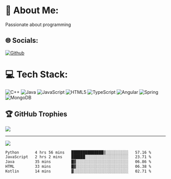 <!---- 👋 Hi, I’m @AppBlitz
- 👀 I’m interested in ...
- 🌱 I’m currently learning ...
- 💞️ I’m looking to collaborate on ...
- 📫 How to reach me ...
- 😄 Pronouns: ...
- ⚡ Fun fact: ...
---->
 
<!---
AppBlitz/AppBlitz is a ✨ special ✨ repository because its `README.md` (this file) appears on your GitHub profile.
You can click the Preview link to take a look at your changes.
--->
<!--![C++](https://img.shields.io/badge/c++-%2300599C.svg?style=for-the-badge&logo=c%2B%2B&logoColor=white)
![TypeScript](https://img.shields.io/badge/typescript-%23007ACC.svg?style=for-the-badge&logo=typescript&logoColor=white)
![Lua](https://img.shields.io/badge/lua-%232C2D72.svg?style=for-the-badge&logo=lua&logoColor=white)
[![Github](https://img.shields.io/badge/-Github-000?style=flat&logo=Github&logoColor=white)](https://github.com/AppBlitz)
[![Instagram](https://img.shields.io/badge/Instagram-%23E4405F.svg?logo=Instagram&logoColor=white)](https://instagram.com/karl_co12)
--->
# 💫 About Me:
Passionate about programming


## 🌐 Socials:
[![Github](https://img.shields.io/badge/-Github-000?style=flat&logo=Github&logoColor=white)](https://github.com/AppBlitz)

 

# 💻 Tech Stack:
![C++](https://img.shields.io/badge/c++-%2300599C.svg?style=flat&logo=c%2B%2B&logoColor=white) ![Java](https://img.shields.io/badge/java-%23ED8B00.svg?style=flat&logo=openjdk&logoColor=white) ![JavaScript](https://img.shields.io/badge/javascript-%23323330.svg?style=flat&logo=javascript&logoColor=%23F7DF1E) ![HTML5](https://img.shields.io/badge/html5-%23E34F26.svg?style=flat&logo=html5&logoColor=white) ![TypeScript](https://img.shields.io/badge/typescript-%23007ACC.svg?style=flat&logo=typescript&logoColor=white) ![Angular](https://img.shields.io/badge/angular-%23DD0031.svg?style=flat&logo=angular&logoColor=white) ![Spring](https://img.shields.io/badge/spring-%236DB33F.svg?style=flat&logo=spring&logoColor=white) ![MongoDB](https://img.shields.io/badge/MongoDB-%234ea94b.svg?style=flat&logo=mongodb&logoColor=white)

## 🏆 GitHub Trophies
![](https://github-profile-trophy.vercel.app/?username=AppBlitz&theme=radical&no-frame=false&no-bg=false&margin-w=4)

---
[![](https://visitcount.itsvg.in/api?id=AppBlitz&icon=4&color=12)](https://visitcount.itsvg.in)

<!-- Proudly created with GPRM ( https://gprm.itsvg.in ) -->

<!--START_SECTION:waka-->

```txt
Python       4 hrs 56 mins   ██████████████▒░░░░░░░░░░   57.16 %
JavaScript   2 hrs 2 mins    ██████░░░░░░░░░░░░░░░░░░░   23.71 %
Java         35 mins         █▓░░░░░░░░░░░░░░░░░░░░░░░   06.86 %
HTML         33 mins         █▓░░░░░░░░░░░░░░░░░░░░░░░   06.38 %
Kotlin       14 mins         ▓░░░░░░░░░░░░░░░░░░░░░░░░   02.71 %
```

<!--END_SECTION:waka-->
